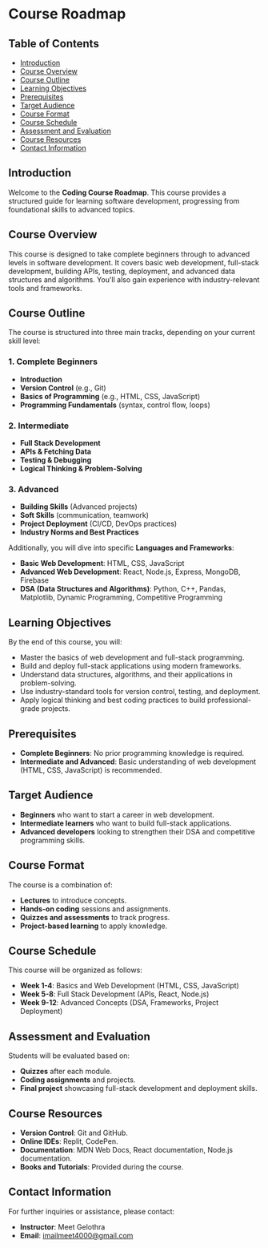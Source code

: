 # Course Roadmap

## Table of Contents
- [Introduction](#introduction)
- [Course Overview](#course-overview)
- [Course Outline](#course-outline)
- [Learning Objectives](#learning-objectives)
- [Prerequisites](#prerequisites)
- [Target Audience](#target-audience)
- [Course Format](#course-format)
- [Course Schedule](#course-schedule)
- [Assessment and Evaluation](#assessment-and-evaluation)
- [Course Resources](#course-resources)
- [Contact Information](#contact-information)

## Introduction
Welcome to the **Coding Course Roadmap**. This course provides a structured guide for learning software development, progressing from foundational skills to advanced topics.

## Course Overview
This course is designed to take complete beginners through to advanced levels in software development. It covers basic web development, full-stack development, building APIs, testing, deployment, and advanced data structures and algorithms. You'll also gain experience with industry-relevant tools and frameworks.

## Course Outline
The course is structured into three main tracks, depending on your current skill level:

### 1. Complete Beginners
- **Introduction**
- **Version Control** (e.g., Git)
- **Basics of Programming** (e.g., HTML, CSS, JavaScript)
- **Programming Fundamentals** (syntax, control flow, loops)

### 2. Intermediate
- **Full Stack Development**
- **APIs & Fetching Data**
- **Testing & Debugging**
- **Logical Thinking & Problem-Solving**

### 3. Advanced
- **Building Skills** (Advanced projects)
- **Soft Skills** (communication, teamwork)
- **Project Deployment** (CI/CD, DevOps practices)
- **Industry Norms and Best Practices**

Additionally, you will dive into specific **Languages and Frameworks**:
- **Basic Web Development**: HTML, CSS, JavaScript
- **Advanced Web Development**: React, Node.js, Express, MongoDB, Firebase
- **DSA (Data Structures and Algorithms)**: Python, C++, Pandas, Matplotlib, Dynamic Programming, Competitive Programming

## Learning Objectives
By the end of this course, you will:
- Master the basics of web development and full-stack programming.
- Build and deploy full-stack applications using modern frameworks.
- Understand data structures, algorithms, and their applications in problem-solving.
- Use industry-standard tools for version control, testing, and deployment.
- Apply logical thinking and best coding practices to build professional-grade projects.

## Prerequisites
- **Complete Beginners**: No prior programming knowledge is required.
- **Intermediate and Advanced**: Basic understanding of web development (HTML, CSS, JavaScript) is recommended.

## Target Audience
- **Beginners** who want to start a career in web development.
- **Intermediate learners** who want to build full-stack applications.
- **Advanced developers** looking to strengthen their DSA and competitive programming skills.

## Course Format
The course is a combination of:
- **Lectures** to introduce concepts.
- **Hands-on coding** sessions and assignments.
- **Quizzes and assessments** to track progress.
- **Project-based learning** to apply knowledge.

## Course Schedule
This course will be organized as follows:

- **Week 1-4**: Basics and Web Development (HTML, CSS, JavaScript)
- **Week 5-8**: Full Stack Development (APIs, React, Node.js)
- **Week 9-12**: Advanced Concepts (DSA, Frameworks, Project Deployment)

## Assessment and Evaluation
Students will be evaluated based on:
- **Quizzes** after each module.
- **Coding assignments** and projects.
- **Final project** showcasing full-stack development and deployment skills.

## Course Resources
- **Version Control**: Git and GitHub.
- **Online IDEs**: Replit, CodePen.
- **Documentation**: MDN Web Docs, React documentation, Node.js documentation.
- **Books and Tutorials**: Provided during the course.

## Contact Information
For further inquiries or assistance, please contact:

- **Instructor**: Meet Gelothra
- **Email**: imailmeet4000@gmail.com
